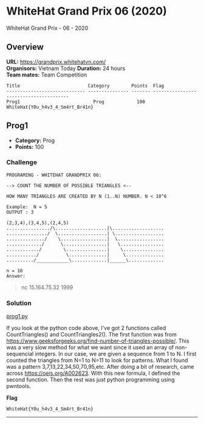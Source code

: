 # WhiteHat Grand Prix 06 (2020)
WhiteHat Grand Prix - 06 - 2020

## Overview

**URL:** https://grandprix.whitehatvn.com/  
**Organisors:** Vietnam Today
**Duration:** 24 hours  
**Team mates:** Team Competition  

```
Title                         Category        Points  Flag
----------------------------- --------------- ------- ---------------------------------------
Prog1                           Prog            100    WhiteHat{Y0u_h4v3_4_Sm4rt_Br41n}
```
## Prog1

* **Category:** Prog
* **Points:** 100

### Challenge

```
PROGRAMING - WHITEHAT GRANDPRIX 06:

--> COUNT THE NUMBER OF POSSIBLE TRIANGLES <--

HOW MANY TRIANGLES ARE CREATED BY N (1..N) NUMBER. N < 10^6

Example:  N = 5
OUTPUT : 3 

(2,3,4),(3,4,5),(2,4,5)
................/\...................|\...................
.............../  \..................| \..................
............../    \.................|  \.................
............./      \................|   \................
............/        \...............|    \...............
.........../          \..............|     \..............
........../____________\.............|______\.............
    
n = 16
Answer:
```
> nc 15.164.75.32 1999



### Solution

[prog1.py](/writeupfiles/prog1.py)

If you look at the python code above, I've got 2 functions called CountTriangles() and CountTriangles2().
The first function was from https://www.geeksforgeeks.org/find-number-of-triangles-possible/. This was a very slow method for what we want since it used an array of non-sequencial integers. In our case, we are given a sequence from 1 to N. I first counted the triangles from N=1 to N=11 to look for patterns. What I found was a pattern 3,7,13,22,34,50,70,95,etc. After doing a bit of research, came across https://oeis.org/A002623. With this new formula, I defined the second function. Then the rest was just python programming using pwntools.

**Flag**
```
WhiteHat{Y0u_h4v3_4_Sm4rt_Br41n}
```
---
